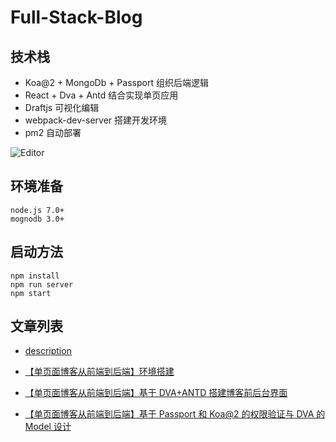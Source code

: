 # Full-Stack-Blog 

## 技术栈
- Koa@2 + MongoDb + Passport 组织后端逻辑
- React + Dva + Antd 结合实现单页应用
- Draftjs 可视化编辑
- webpack-dev-server 搭建开发环境
- pm2 自动部署

![Editor](./doc/img/editor_screenshot.png)

## 环境准备
```
node.js 7.0+
mognodb 3.0+
```

## 启动方法
```
npm install
npm run server
npm start
```

## 文章列表 

- [description](./doc/description.md)

- [【单页面博客从前端到后端】环境搭建](https://github.com/whistleyz/full-stack-blog-doc/blob/master/doc/1.%20Environment.md)

- [【单页面博客从前端到后端】基于 DVA+ANTD 搭建博客前后台界面](https://github.com/whistleyz/full-stack-blog-doc/tree/master/doc)

- [【单页面博客从前端到后端】基于 Passport 和 Koa@2 的权限验证与 DVA 的 Model 设计](https://github.com/whistleyz/full-stack-blog-doc/blob/master/doc/3.%20koa%20%2B%20passport%20%3D%20auth.md)
